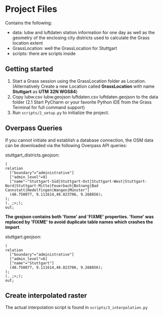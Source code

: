 # Project Files

Contains the following:
- data: lubw and luftdaten station information for one day as well as the geometry of the enclosing city districts
  used to calculate the Grass location extent
- GrassLocation: well the GrassLocation for Stuttgart
- scripts: there are scripts inside

## Getting started

1. Start a Grass session using the GrassLocation folder as Location.
(Alternatively Create a new Location called **GrassLocation** with name **Stuttgart** as **UTM 32N WGS84**)
2. Copy lubw.csv lubw.geojson luftdaten.csv luftdaten.geojson to the data folder
(2.1 Start PyCharm or your favorite Python IDE from the Grass Terminal for full command support)
3. Run `scripts/2_setup.py` to initialize the project.

## Overpass Queries

If you cannot initiate and establish a database connection, the OSM data can be downloaded via the 
following Overpass API queries:

stuttgart_districts.geojson:
```
(
relation
  ["boundary"="administrative"]
  ["admin_level"=9]
  ["name"~"Stuttgart-Süd|Stuttgart-Ost|Stuttgart-West|Stuttgart-Nord|Stuttgart-Mitte|Feuerbach|Botnang|Bad Cannstatt|Hedelfingen|Wangen|Münster"]
  (48.750077, 9.111614,48.823706, 9.268856);
);
(._;>;);
out;
```
__The geojson contains both 'fixme' and 'FIXME' properties. 'fixme' was replaced by 'FIXME'__
__to avoid duplicate table names which crashes the import__.

stuttgart.geojson:
```
(
relation
  ["boundary"="administrative"]
  ["admin_level"=6]
  ["name"="Stuttgart"]
  (48.750077, 9.111614,48.823706, 9.268856);
);
(._;>;);
out;
```

## Create interpolated raster

The actual interpolation script is found in `scripts/3_interpolation.py`
